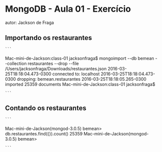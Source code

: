 # MongoDB - Aula 01 - Exercício
autor: Jackson de Fraga

## Importando os restaurantes

    ```
Mac-mini-de-Jackson:class-01 jacksonfraga$ mongoimport --db bemean --collection restaurantes --drop --file /Users/jacksonfraga/Downloads/restaurantes.json
2016-03-25T18:18:04.473-0300    connected to: localhost
2016-03-25T18:18:04.473-0300    dropping: bemean.restaurantes
2016-03-25T18:18:05.265-0300    imported 25359 documents
Mac-mini-de-Jackson:class-01 jacksonfraga$ 

    ```

## Contando os restaurantes

    ```
Mac-mini-de-Jackson(mongod-3.0.5) bemean> db.restaurantes.find({}).count()
25359
Mac-mini-de-Jackson(mongod-3.0.5) bemean> 

    ```